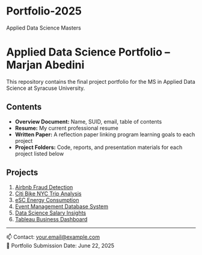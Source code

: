 # Portfolio-2025
Applied Data Science Masters
# Applied Data Science Portfolio – Marjan Abedini

This repository contains the final project portfolio for the MS in Applied Data Science at Syracuse University.

## Contents

- **Overview Document:** Name, SUID, email, table of contents  
- **Resume:** My current professional resume  
- **Written Paper:** A reflection paper linking program learning goals to each project  
- **Project Folders:** Code, reports, and presentation materials for each project listed below

## Projects

1. [Airbnb Fraud Detection](projects/airbnb-fraud-detection/)
2. [Citi Bike NYC Trip Analysis](projects/citi-bike-nyc-analysis/)
3. [eSC Energy Consumption](projects/esc-energy-consumption/)
4. [Event Management Database System](projects/event-management-db/)
5. [Data Science Salary Insights](projects/data-science-salary-insights/)
6. [Tableau Business Dashboard](projects/tableau-business-dashboard/)

---

📫 Contact: your.email@example.com  
🧠 Portfolio Submission Date: June 22, 2025
